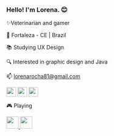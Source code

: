 ### Hello! I'm Lorena. 😊

✨Veterinarian and gamer

📍 Fortaleza - CE | Brazil

📚 Studying UX Design

🔍 Interested in graphic design and Java

📫 lorenarocha81@gmail.com


<a href="https://www.instagram.com/lorenairotiv" target="blank"><img align="center" src="https://img.shields.io/badge/Instagram-E4405F?style=for-the-badge&logo=instagram&logoColor=white" height="25" /></a> <a href="https://www.linkedin.com/in/lorena-cardozo/" target="blank"><img align="center" src="https://img.shields.io/badge/LinkedIn-0077B5?style=for-the-badge&logo=linkedin&logoColor=white" height="25" /></a> <a href="https://t.me/lorenairotiv" target="blank"><img align="center" src="https://img.shields.io/badge/Telegram-2CA5E0?style=for-the-badge&logo=telegram&logoColor=white" height="25" /></a>


🎮 Playing 

<a href="https://tracker.gg/valorant/profile/riot/lorevit%232838/overview" target="blank"><img height="32" width="32" src="https://cdn.simpleicons.org/valorant/#FA4454" /> <a href="https://overwatch.blizzard.com/en-us/career/lorenairotiv-2352/" target="blank"><img height="32" width="32" src="https://img.icons8.com/color/96/null/overwatch--v1.png" />
